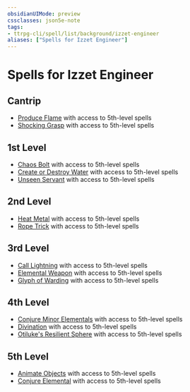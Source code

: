 ```yaml
---
obsidianUIMode: preview
cssclasses: json5e-note
tags:
- ttrpg-cli/spell/list/background/izzet-engineer
aliases: ["Spells for Izzet Engineer"]
---
```

# Spells for Izzet Engineer

## Cantrip

- [Produce Flame](produce-flame "PHB") with access to 5th-level spells
- [Shocking Grasp](shocking-grasp "PHB") with access to 5th-level spells

## 1st Level

- [Chaos Bolt](chaos-bolt-xge "XGE") with access to 5th-level spells
- [Create or Destroy Water](create-or-destroy-water "PHB") with access to 5th-level spells
- [Unseen Servant](unseen-servant "PHB") with access to 5th-level spells

## 2nd Level

- [Heat Metal](heat-metal "PHB") with access to 5th-level spells
- [Rope Trick](rope-trick "PHB") with access to 5th-level spells

## 3rd Level

- [Call Lightning](call-lightning "PHB") with access to 5th-level spells
- [Elemental Weapon](elemental-weapon "PHB") with access to 5th-level spells
- [Glyph of Warding](glyph-of-warding "PHB") with access to 5th-level spells

## 4th Level

- [Conjure Minor Elementals](conjure-minor-elementals "PHB") with access to 5th-level spells
- [Divination](divination "PHB") with access to 5th-level spells
- [Otiluke's Resilient Sphere](otilukes-resilient-sphere "PHB") with access to 5th-level spells

## 5th Level

- [Animate Objects](animate-objects "PHB") with access to 5th-level spells
- [Conjure Elemental](conjure-elemental "PHB") with access to 5th-level spells